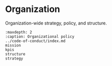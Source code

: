 # Organization

Organization-wide strategy, policy, and structure.

```{toctree}
:maxdepth: 2
:caption: Organizational policy
../code-of-conduct/index.md
mission
kpis
structure
strategy
```
